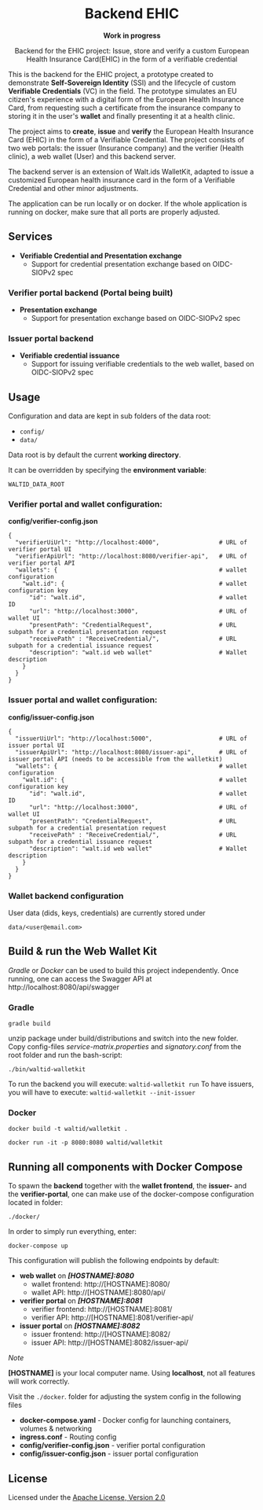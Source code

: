 <div align="center">
 <h1>Backend EHIC</h1>
 <span><b> Work in progress </b></span></a>
 <p>Backend for the EHIC project: Issue, store and verify a custom European Health Insurance Card(EHIC) in the form of a verifiable credential<p>
</div>
  
  <p>
This is the backend for the EHIC project, a prototype created to demonstrate <b>Self-Sovereign Identity</b> (SSI) and the lifecycle of custom <b>Verifiable Credentials</b> (VC) in the field. The prototype simulates an EU citizen's experience with a digital form of the European Health Insurance Card, from requesting such a certificate from the insurance company to storing it in the user's <b>wallet</b> and finally presenting it at a health clinic.
  </p>
 
  <p>
  The project aims to <b>create</b>, <b>issue</b> and <b>verify</b> the European Health Insurance Card (EHIC) in the form of a Verifiable Credential. The project consists of two web portals: the issuer (Insurance company) and the verifier (Health clinic), a web wallet (User) and this backend server.
  </p>
  <p>
The backend server is an extension of Walt.ids WalletKit, adapted to issue a customized European health insurance card in the form of a Verifiable Credential and other minor adjustments. 
  </p>
  <p>
The application can be run locally or on docker. If the whole application is running on docker, make sure that all ports are properly adjusted.
  </p>


## Services
* **Verifiable Credential and Presentation exchange**
  * Support for credential presentation exchange based on OIDC-SIOPv2 spec

### Verifier portal backend (Portal being built)
* **Presentation exchange**
  * Support for presentation exchange based on OIDC-SIOPv2 spec

### Issuer portal backend

* **Verifiable credential issuance**
  * Support for issuing verifiable credentials to the web wallet, based on OIDC-SIOPv2 spec

## Usage

Configuration and data are kept in sub folders of the data root:
* `config/`
* `data/`

Data root is by default the current **working directory**.

It can be overridden by specifying the **environment variable**: 

`WALTID_DATA_ROOT`

### Verifier portal and wallet configuration:

**config/verifier-config.json**

```
{
  "verifierUiUrl": "http://localhost:4000",                 # URL of verifier portal UI
  "verifierApiUrl": "http://localhost:8080/verifier-api",   # URL of verifier portal API
  "wallets": {                                              # wallet configuration
    "walt.id": {                                            # wallet configuration key
      "id": "walt.id",                                      # wallet ID
      "url": "http://localhost:3000",                       # URL of wallet UI
      "presentPath": "CredentialRequest",                   # URL subpath for a credential presentation request
      "receivePath" : "ReceiveCredential/",                 # URL subpath for a credential issuance request
      "description": "walt.id web wallet"                   # Wallet description
    }
  }
}
```

### Issuer portal and wallet configuration:

**config/issuer-config.json**

```
{
  "issuerUiUrl": "http://localhost:5000",                   # URL of issuer portal UI
  "issuerApiUrl": "http://localhost:8080/issuer-api",       # URL of issuer portal API (needs to be accessible from the walletkit)
  "wallets": {                                              # wallet configuration
    "walt.id": {                                            # wallet configuration key
      "id": "walt.id",                                      # wallet ID
      "url": "http://localhost:3000",                       # URL of wallet UI
      "presentPath": "CredentialRequest",                   # URL subpath for a credential presentation request
      "receivePath" : "ReceiveCredential/",                 # URL subpath for a credential issuance request
      "description": "walt.id web wallet"                   # Wallet description
    }
  }
}
```

### Wallet backend configuration

User data (dids, keys, credentials) are currently stored under

`data/<user@email.com>`


## Build & run the Web Wallet Kit

_Gradle_ or _Docker_ can be used to build this project independently. Once running, one can access the Swagger API at http://localhost:8080/api/swagger

### Gradle

    gradle build

unzip package under build/distributions and switch into the new folder. Copy config-files _service-matrix.properties_ and _signatory.conf_ from the root folder and run the bash-script:

    ./bin/waltid-walletkit
    
To run the backend you will execute:
   ```waltid-walletkit run``` 
To have issuers, you will have to execute: 
   ```waltid-walletkit --init-issuer```

### Docker

    docker build -t waltid/walletkit .

    docker run -it -p 8080:8080 waltid/walletkit

## Running all components with Docker Compose

To spawn the **backend** together with the **wallet frontend**, the **issuer-** and the **verifier-portal**, one can make use of the docker-compose configuration located in folder:

`./docker/`

In order to simply run everything, enter:

    docker-compose up

This configuration will publish the following endpoints by default:
* **web wallet** on _**[HOSTNAME]:8080**_
  * wallet frontend: http://[HOSTNAME]:8080/
  * wallet API: http://[HOSTNAME]:8080/api/
* **verifier portal** on _**[HOSTNAME]:8081**_
  * verifier frontend: http://[HOSTNAME]:8081/
  * verifier API: http://[HOSTNAME]:8081/verifier-api/
* **issuer portal** on _**[HOSTNAME]:8082**_
  * issuer frontend: http://[HOSTNAME]:8082/
  * issuer API: http://[HOSTNAME]:8082/issuer-api/

*Note*

**[HOSTNAME]** is your local computer name. Using **localhost**, not all features will work correctly.

Visit the `./docker`. folder for adjusting the system config in the following files
* **docker-compose.yaml** - Docker config for launching containers, volumes & networking
* **ingress.conf** - Routing config
* **config/verifier-config.json** - verifier portal configuration
* **config/issuer-config.json** - issuer portal configuration

## License

Licensed under the [Apache License, Version 2.0](https://github.com/walt-id/waltid-walletkit/blob/master/LICENSE)
